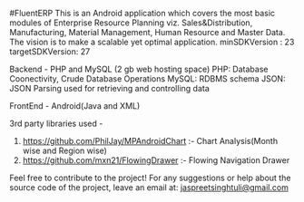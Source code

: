 #FluentERP
This is an Android application which covers the most basic modules of Enterprise Resource Planning viz. Sales&Distribution, Manufacturing, Material Management, Human Resource and Master Data.
The vision is to make a scalable yet optimal application.
minSDKVersion : 23
targetSDKVersion: 27

Backend - PHP and MySQL (2 gb web hosting space)
PHP: Database Coonectivity, Crude Database Operations
MySQL: RDBMS schema
JSON: JSON Parsing used for retrieving and controlling data

FrontEnd - Android(Java and XML)

3rd party libraries used - 
1. https://github.com/PhilJay/MPAndroidChart :- Chart Analysis(Month wise and Region wise)
2. https://github.com/mxn21/FlowingDrawer :- Flowing Navigation Drawer

Feel free to contribute to the project!
For any suggestions or help about the source code of the project, leave an email at: jaspreetsinghtuli@gmail.com
